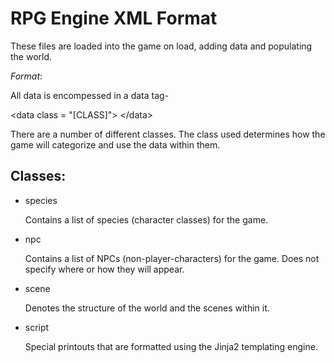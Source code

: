 # RPG Engine XML Format

These files are loaded into the game on load, adding data and populating the world.

*Format*:

All data is encompessed in a data tag-

\<data class = "[CLASS]"\>
\</data\>

There are a number of different classes. The class used determines how the game will categorize and use the data within them.

## Classes:
+ species

	Contains a list of species (character classes) for the game.

+ npc

	Contains a list of NPCs (non-player-characters) for the game. Does not specify where or how they will appear.

+ scene

	Denotes the structure of the world and the scenes within it.

+ script

	Special printouts that are formatted using the Jinja2 templating engine.
